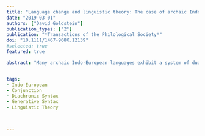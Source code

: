 ```yaml
---
title: "Language change and linguistic theory: The case of archaic Indo-European conjunction"
date: "2019-03-01"
authors: ["David Goldstein"]
publication_types: ["2"]
publication: "*Transactions of the Philological Society*"
doi: "10.1111/1467-968X.12139"
#selected: true
featured: true

abstract: "Many archaic Indo‐European languages exhibit a system of dual conjunction in which they possess both a head‐initial exponent (e.g., Latin _et_) and an enclitic exponent (e.g., Latin ⸗_que_). Mitrović (2014) and Mitrović & Sauerland (2016) argue that these two types of conjunctions instantiate the universal lexical categories J and μ. Several syntactic, semantic, and morphological properties are argued to result from this categorial distinction. For instance, J conjunctions are claimed to lack additive readings (i.e., ‘too, also’). Diachronically, head‐initial conjunctions are predicted to originate from combinations of J and μ heads (Mitrović & Sauerland 2016: 489). A closer look at the data reveals that neither of these predictions is borne out. The empirical motivation for the J/μ distinction is in fact paltry. I therefore offer a new history of Indo‐European conjunction, in which I demonstrate first that the earliest attested Indo‐European languages do not have this double system of conjunction. It is rather an innovation that resulted from the recruitment of new conjunctions across the family. These new conjunctions developed primarily from additive focus operators, and not from combinations of J and μ heads. Empirical issues aside, the analysis of Mitrović (2014) and Mitrović & Sauerland (2016) raises deeper questions about the relationship between linguistic theory and language change. I argue that some of the properties of natural language that Mitrović (2014) and Mitrović & Sauerland (2016) assign to Universal Grammar are better analysed as epiphenomena of language change."


tags:
- Indo-European
- Conjunction
- Diachronic Syntax
- Generative Syntax 
- Linguistic Theory



---
```

